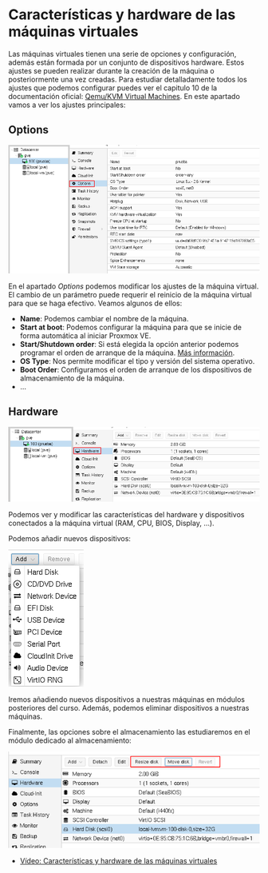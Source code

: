 # Características y hardware de las máquinas virtuales

Las máquinas virtuales tienen una serie de opciones y configuración, además están formada por un conjunto de dispositivos hardware. Estos ajustes se pueden realizar durante la creación de la máquina o posteriormente una vez creadas. Para estudiar detalladamente todos los ajustes que podemos configurar puedes ver el capitulo 10 de la documentación oficial: [Qemu/KVM Virtual Machines](https://pve.proxmox.com/pve-docs/pve-admin-guide.html#chapter_virtual_machines). En este apartado vamos a ver los ajustes principales:

## Options

![options](img/options.png)

En el apartado *Options* podemos modificar los ajustes de la máquina virtual. El cambio de un parámetro puede requerir el reinicio de la máquina virtual para que se haga efectivo. Veamos algunos de ellos:

* **Name**: Podemos cambiar el nombre de la máquina.
* **Start at boot**: Podemos configurar la máquina para que se inicie de forma automática al iniciar Proxmox VE.
* **Start/Shutdown order**: Si está elegida la opción anterior podemos programar el orden de arranque de la máquina. [Más información](https://pve.proxmox.com/pve-docs/chapter-qm.html#qm_startup_and_shutdown).
* **OS Type**: Nos permite modificar el tipo y versión del sistema operativo.
* **Boot Order**: Configuramos el orden de arranque de los dispositivos de almacenamiento de la máquina.
* ...

## Hardware

![hardware](img/hardware.png)   

Podemos ver y modificar  las características del hardware y dispositivos conectados a la máquina virtual (RAM, CPU, BIOS, Display, ...).

Podemos añadir nuevos dispositivos:

![hardware](img/hardware2.png)   

Iremos añadiendo nuevos dispositivos a nuestras máquinas en módulos posteriores del curso. Además, podemos eliminar dispositivos a nuestras máquinas.

Finalmente, las opciones sobre el almacenamiento las estudiaremos en el módulo dedicado al almacenamiento:

![hardware](img/hardware3.png)   

* [Vídeo: Características y hardware de las máquinas virtuales](https://youtu.be/87UVoyz_ALk)
